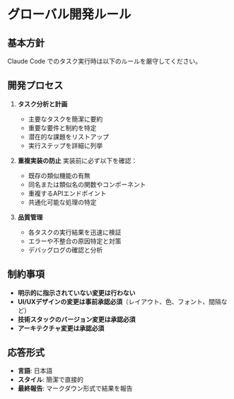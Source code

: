 # グローバル開発ルール

## 基本方針

Claude Code でのタスク実行時は以下のルールを厳守してください。

## 開発プロセス

1. **タスク分析と計画**
   - 主要なタスクを簡潔に要約
   - 重要な要件と制約を特定
   - 潜在的な課題をリストアップ
   - 実行ステップを詳細に列挙

2. **重複実装の防止**
   実装前に必ず以下を確認：
   - 既存の類似機能の有無
   - 同名または類似名の関数やコンポーネント
   - 重複するAPIエンドポイント
   - 共通化可能な処理の特定

3. **品質管理**
   - 各タスクの実行結果を迅速に検証
   - エラーや不整合の原因特定と対策
   - デバッグログの確認と分析

## 制約事項

- **明示的に指示されていない変更は行わない**
- **UI/UXデザインの変更は事前承認必須**（レイアウト、色、フォント、間隔など）
- **技術スタックのバージョン変更は承認必須**
- **アーキテクチャ変更は承認必須**

## 応答形式

- **言語**: 日本語
- **スタイル**: 簡潔で直接的
- **最終報告**: マークダウン形式で結果を報告